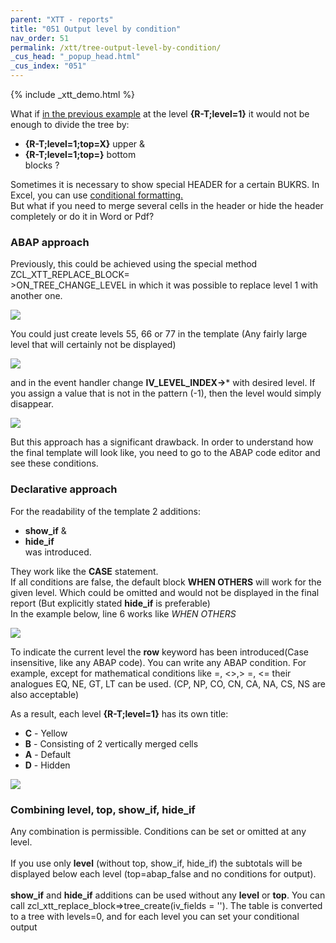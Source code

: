 ```yaml
---
parent: "XTT - reports"
title: "051 Output level by condition"
nav_order: 51
permalink: /xtt/tree-output-level-by-condition/
_cus_head: "_popup_head.html"
_cus_index: "051"
---
```


{% include _xtt_demo.html %}

What if [in the previous example](../tree-group-by-fields/) at the level **{R-T;level=1}** it would not be enough to divide the tree by:
* **{R-T;level=1;top=X}** upper &
* **{R-T;level=1;top=}** bottom<br/>
blocks ?

Sometimes it is necessary to show special HEADER for a certain BUKRS. In Excel, you can use [conditional formatting.](Https://spreadsheeto.com/conditional-formatting/)<br/>
But what if you need to merge several cells in the header or hide the header completely or do it in Word or Pdf?

### ABAP approach
Previously, this could be achieved using the special method ZCL_XTT_REPLACE_BLOCK=<br/>>ON_TREE_CHANGE_LEVEL
in which it was possible to replace level 1 with another one.

![](https://raw.githubusercontent.com/wiki/bizhuka/xtt/img/05_co_code1.png)

You could just create levels 55, 66 or 77 in the template (Any fairly large level that will certainly not be displayed)

![](https://raw.githubusercontent.com/wiki/bizhuka/xtt/img/05_co_temp1.png)


and in the event handler change **IV_LEVEL_INDEX->*** with desired level. If you assign a value that is not in the pattern (-1), then the level would simply disappear.

![](https://raw.githubusercontent.com/wiki/bizhuka/xtt/img/05_co_code2.png)

But this approach has a significant drawback. In order to understand how the final template will look like, you need to go to the ABAP code editor and see these conditions.

### Declarative approach
For the readability of the template 2 additions:
* **show_if** &
* **hide_if**<br/>
was introduced.

They work like the **CASE** statement.<br/>
If all conditions are false, the default block **WHEN OTHERS** will work for the given level. Which could be omitted and would not be displayed in the final report (But explicitly stated **hide_if** is preferable)<br/>
In the example below, line 6 works like _WHEN OTHERS_

![](https://raw.githubusercontent.com/wiki/bizhuka/xtt/img/05_co_temp2.png)

To indicate the current level the **row** keyword has been introduced(Case insensitive, like any ABAP code). You can write any ABAP condition. For example, except for mathematical conditions like =, <>,> =, <= their analogues EQ, NE, GT, LT can be used. (CP, NP, CO, CN, CA, NA, CS, NS are also acceptable)

As a result, each level **{R-T;level=1}** has its own title:
* **C** - Yellow
* **B** - Consisting of 2 vertically merged cells
* **A** - Default
* **D** - Hidden

![](https://raw.githubusercontent.com/wiki/bizhuka/xtt/img/05_co_temp3.png)

### Combining level, top, show_if, hide_if
Any combination is permissible. Conditions can be set or omitted at any level.<br/>
<br/>
If you use only **level** (without top, show_if, hide_if) the subtotals will be displayed below each level (top=abap_false and no conditions for output).<br/>
<br/>
**show_if** and **hide_if** additions can be used without any **level** or **top**. You can call zcl_xtt_replace_block=>tree_create(iv_fields = ''). The table is converted to a tree with levels=0, and for each level you can set your conditional output